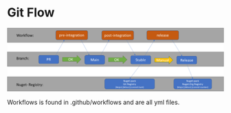 # Git Flow

![Img](gitflow/gitflow.png)

Workflows is found in .github/workflows and are all yml files.

